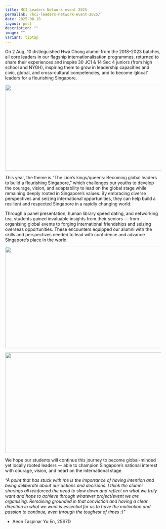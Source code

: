 ```yaml
---
title: HCI Leaders Network event 2025
permalink: /hci-leaders-network-event-2025/
date: 2025-08-18
layout: post
description: ""
image: ""
variant: tiptap
---
```

<p>On 2 Aug, 10 distinguished Hwa Chong alumni from the 2018–2023 batches,
all core leaders in our flagship internationalisation programmes, returned
to share their experiences and inspire 30 JC1 &amp; 14 Sec 4 juniors (from
high school and NYGH), inspiring them to grow in leadership capacities
and civic, global, and cross-cultural competencies, and to become ‘glocal’
leaders for a flourishing Singapore.</p>
<div class="isomer-image-wrapper">
<img style="margin-left:0px;margin-top:0px;" height="276" width="624" src="https://lh7-rt.googleusercontent.com/docsz/AD_4nXf1D5j2Oe75Bd-vHF3ztX8L4pc1Ni9WKohZgcNaufe4Dgrw5mkEfA23ZL5hWRH9wXs7gRS3PDvTArpfuFfOHL89MCXcCnd2ulZJGX-8YIq6WMesoogEj4x8v1PQWx_mWKibdnS7?key=QB6L0CBVj8WkbGB_dSNQqA">
</div>
<p>This year, the theme is “The Lion’s kings/queens: Becoming global leaders
to build a flourishing Singapore,” which challenges our youths to develop
the courage, vision, and adaptability to lead on the global stage while
remaining deeply rooted in Singapore’s values. By embracing diverse perspectives
and seizing international opportunities, they can help build a resilient
and respected Singapore in a rapidly changing world.</p>
<p>Through a panel presentation, human library speed dating, and networking
tea, students gained invaluable insights from their seniors — from organising
global events to forging international friendships and seizing overseas
opportunities. These encounters equipped our alumni with the skills and
perspectives needed to lead with confidence and advance Singapore’s place
in the world.</p>
<div class="isomer-image-wrapper">
<img style="margin-left:0px;margin-top:0px;" height="327" width="624" src="https://lh7-rt.googleusercontent.com/docsz/AD_4nXe-_57MZL2ws0Fayo1Vgp71JGJ8xgAQH8nwTyzdCZ1fbyhY_RIrqI4jSX9hMsMNFn4iI5lK4btfMmktsP3hfWKgiVMtgMVrJSIwuqeC4xwMSHDQjEUegWvyegbuSuqX8DICo9t5gQ?key=QB6L0CBVj8WkbGB_dSNQqA">
</div>
<p></p>
<div class="isomer-image-wrapper">
<img style="margin-left:0px;margin-top:0px;" height="324" width="624" src="https://lh7-rt.googleusercontent.com/docsz/AD_4nXeRVL5iFDeYL4cVruA-nhsHdMiZ6tMSc0TMstYhHWOxo8oVuHWDF6xX53icsnAmp-r9qqB5XvLnwbX_XwskLSr6ykT-XMuEyOfLc4DKiC6aAgVatKwdgVmY5m5HX_0FkNENAjxy?key=QB6L0CBVj8WkbGB_dSNQqA">
</div>
<p>We hope our students will continue this journey to become global-minded
yet locally rooted leaders — able to champion Singapore’s national interest
with courage, vision, and heart on the international stage.&nbsp;</p>
<p><em>“A point that has stuck with me is the importance of having intention and being deliberate about our actions and decisions. I think the alumni sharings all reinforced the need to slow down and reflect on what we truly want and hope to achieve through whatever project/event we are organising. Remaining grounded in that conviction and having a clear direction in what we want is essential for us to have the motivation and passion to continue, even through the toughest of times :)”</em>
<br>
</p>
<ul>
<li>
<p>Aeon Taspinar Yu En, 25S7D</p>
</li>
</ul>
<p>
<br>
</p>